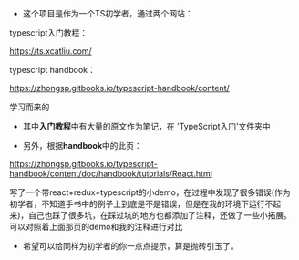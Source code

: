 - 这个项目是作为一个TS初学者，通过两个网站：

typescript入门教程：

https://ts.xcatliu.com/  

typescript handbook：

https://zhongsp.gitbooks.io/typescript-handbook/content/    

学习而来的


- 其中**入门教程**中有大量的原文作为笔记，在 'TypeScript入门'文件夹中

- 另外，根据**handbook**中的此页：

https://zhongsp.gitbooks.io/typescript-handbook/content/doc/handbook/tutorials/React.html

写了一个带react+redux+typescript的小demo，在过程中发现了很多错误(作为初学者，不知道手书中的例子上到底是不是错误，但是在我的环境下运行不起来)，自己也踩了很多坑，在踩过坑的地方也都添加了注释，还做了一些小拓展。
可以对照着上面那页的demo和我的注释进行对比

- 希望可以给同样为初学者的你一点点提示，算是抛砖引玉了。
